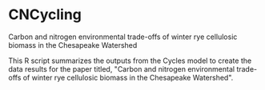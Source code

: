 # CNCycling
Carbon and nitrogen environmental trade-offs of winter rye cellulosic biomass in the Chesapeake Watershed

This R script summarizes the outputs from the Cycles model to create the data results for the paper titled, "Carbon and nitrogen environmental trade-offs of winter rye cellulosic biomass in the Chesapeake Watershed". 


